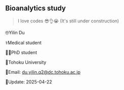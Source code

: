 ## Bioanalytics study 

> I love codes 😎👌😭 (It's still under construction)

🤓Yilin Du   

⚕️Medical student  

🧑‍🎓PhD student 

🏫Tohoku University  


📧Email: du.yilin.q2@dc.tohoku.ac.jp

📅Update: 2025-04-22